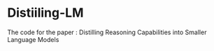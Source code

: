 # Distiiling-LM
The code for the paper : Distilling Reasoning Capabilities into Smaller Language Models
